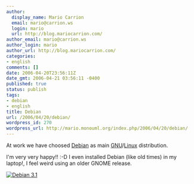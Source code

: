 ```yaml
---
author:
  display_name: Mario Carrion
  email: mario@carrion.ws
  login: mario
  url: http://blog.mariocarrion.com/
author_email: mario@carrion.ws
author_login: mario
author_url: http://blog.mariocarrion.com/
categories:
- english
comments: []
date: 2006-04-20T23:56:11Z
date_gmt: 2006-04-21 03:56:11 -0400
published: true
status: publish
tags:
- debian
- english
title: Debian
url: /2006/04/20/debian/
wordpress_id: 270
wordpress_url: http://mario.monouml.org/index.php/2006/04/20/debian/
---
```


<p>At work we have choosed <a href="http://www.debian.org">Debian</a> as main <a href="http://www.gnu.org">GNU</a>/<a href="http://www.linux.org">Linux</a> distribution.</p>
<p>I'm very very happy!! :-D I even installed Debian (like old times) in my laptop!, I feel weird using an older GNOME release.</p>
<p><a href="http://static.flickr.com/44/132207122_25cbdc7de9_o.png"><img src="http://static.flickr.com/44/132207122_25cbdc7de9_m.jpg" alt="Debian 3.1" /></a></p>
